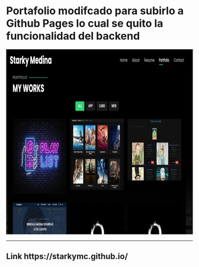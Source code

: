 # Portafolio modifcado para subirlo a Github Pages lo cual se quito la funcionalidad del backend
<div align="center">
<img aling="center" width="900" height="500" src="portafolio.png" />
</div>

<hr>
<h2>Link
https://starkymc.github.io/ </h2>
